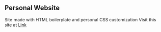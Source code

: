 ## Personal Website

Site made with HTML boilerplate and personal CSS customization
Visit this site at [Link](swoodley.github.io)
